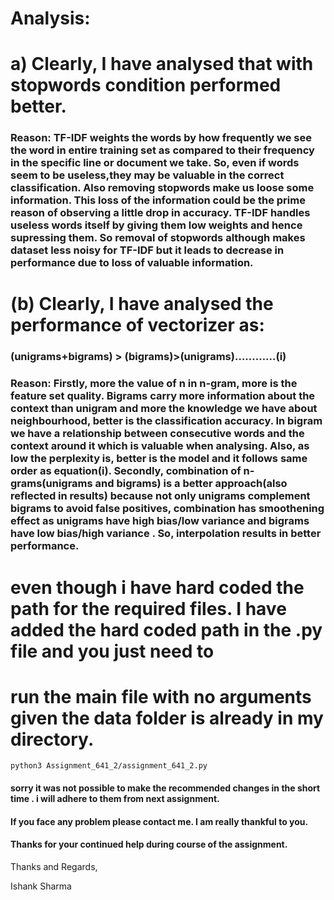 # Analysis: 
# a) Clearly, I have analysed that with stopwords condition performed better.
### Reason: TF-IDF weights the words by how frequently we see the word in entire training set as compared to their frequency in the specific line or document we take. So, even if words seem to be useless,they may be valuable in the correct classification. Also removing stopwords make us loose some information. This loss of the information could be the prime reason of observing a little drop in accuracy. TF-IDF handles useless words itself by giving them low weights and hence supressing them. So removal of stopwords although makes dataset less noisy for TF-IDF but it leads to decrease in performance due to loss of valuable information.

# (b) Clearly, I have analysed the performance of vectorizer  as:
  ###    (unigrams+bigrams) > (bigrams)>(unigrams)…………(i)
### Reason: Firstly, more the value of n in n-gram, more is the feature set quality. Bigrams carry more information about the context than unigram and more the knowledge we have about neighbourhood, better is the classification accuracy. In bigram we have a relationship between consecutive words and the context around it which is valuable when analysing. Also, as low the perplexity is, better is the model and it follows same order as equation(i). Secondly, combination of n-grams(unigrams and bigrams) is a better approach(also reflected in results) because not only unigrams complement bigrams to avoid false positives, combination has smoothening effect as unigrams have high bias/low variance and bigrams have low bias/high variance . So, interpolation results in better performance.




# even though i have hard coded the path for the required files. I have added the hard coded path in the .py file and you just need to 
# run the main file with no arguments given the data folder is already in my directory. 
` python3 Assignment_641_2/assignment_641_2.py `

#### sorry it was not possible to make the recommended changes in the short time . i will adhere to them from next assignment. 

#### If you face any problem  please contact me. I am really thankful to you.

#### Thanks for your continued help during course of the assignment.

Thanks and Regards,

Ishank Sharma

